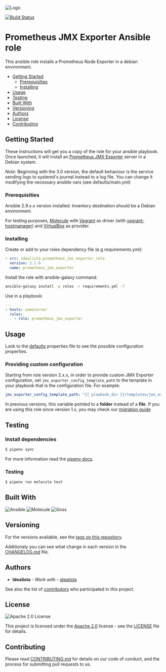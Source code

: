 ![Logo](logo.gif)

[![Build Status](https://travis-ci.org/idealista/prometheus_jmx_exporter_role.png)](https://travis-ci.org/idealista/prometheus_jmx_exporter_role)

# Prometheus JMX Exporter Ansible role

This ansible role installs a Prometheus Node Exporter in a debian environment.

- [Getting Started](#getting-started)
	- [Prerequisities](#prerequisities)
	- [Installing](#installing)
- [Usage](#usage)
- [Testing](#testing)
- [Built With](#built-with)
- [Versioning](#versioning)
- [Authors](#authors)
- [License](#license)
- [Contributing](#contributing)

## Getting Started

These instructions will get you a copy of the role for your ansible playbook. Once launched, it will install an [Prometheus JMX Exporter](https://github.com/prometheus/jmx_exporter) server in a Debian system.

*Note:* Beginning with the 3.0 version, the default behaviour is the service sending logs to systemd's journal instead to a log file. You can change it modifying the necessary ansible vars (see defaults/main.yml)
### Prerequisities

Ansible 2.9.x.x version installed.
Inventory destination should be a Debian environment.

For testing purposes, [Molecule](https://molecule.readthedocs.io/) with [Vagrant](https://www.vagrantup.com/) as driver (with [vagrant-hostmanager](https://github.com/devopsgroup-io/vagrant-hostmanager)) and [VirtualBox](https://www.virtualbox.org/) as provider.

### Installing

Create or add to your roles dependency file (e.g requirements.yml):

```yml
- src: idealista.prometheus_jmx_exporter_role
  version: 2.1.0
  name: prometheus_jmx_exporter
```

Install the role with ansible-galaxy command:

```sh
ansible-galaxy install -p roles -r requirements.yml -f
```

Use in a playbook:

```yml
---
- hosts: someserver
  roles:
    - role: prometheus_jmx_exporter
```

## Usage

Look to the [defaults](defaults/main.yml) properties file to see the possible configuration properties.

### Providing custom configuration

Starting from role version 2.x.x, in order to provide custom JMX Exporter configuration, set `jmx_exporter_config_template_path` to the template in your playbook that is the configuration file. For example: 

```yml
jmx_exporter_config_template_path: "{{ playbook_dir }}/templates/jmx_exporter/config/jmx_config.yml"
```

In previous versions, this variable pointed to a **folder** instead of a **file**. If you are using this role since version 1.x, you may check our [migration guide](https://github.com/idealista/prometheus_jmx_exporter_role/wiki#v1x-to-v2-migration-guide)

## Testing

### Install dependencies

```sh
$ pipenv sync
```

For more information read the [pipenv docs](https://docs.pipenv.org/).

### Testing

```sh
$ pipenv run molecule test 
```

## Built With

![Ansible](https://img.shields.io/badge/ansible-2.9.9-green.svg)
![Molecule](https://img.shields.io/badge/molecule-3.0.4-green.svg)
![Goss](https://img.shields.io/badge/goss-0.3.11-green.svg)

## Versioning

For the versions available, see the [tags on this repository](https://github.com/idealista/prometheus_jmx_exporter_role/tags).

Additionaly you can see what change in each version in the [CHANGELOG.md](CHANGELOG.md) file.

## Authors

* **Idealista** - *Work with* - [idealista](https://github.com/idealista)

See also the list of [contributors](https://github.com/idealista/prometheus_jmx_exporter_role/contributors) who participated in this project.

## License

![Apache 2.0 License](https://img.shields.io/hexpm/l/plug.svg)

This project is licensed under the [Apache 2.0](https://www.apache.org/licenses/LICENSE-2.0) license - see the [LICENSE](LICENSE) file for details.

## Contributing

Please read [CONTRIBUTING.md](.github/CONTRIBUTING.md) for details on our code of conduct, and the process for submitting pull requests to us.
